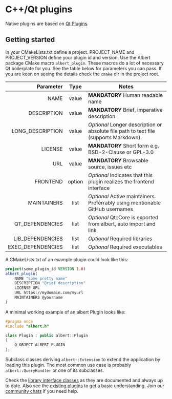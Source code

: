 # C++/Qt plugins

Native plugins are based on [Qt Plugins](https://doc.qt.io/qt-6/plugins-howto.html#the-low-level-api-extending-qt-applications).

## Getting started

In your CMakeLists.txt define a project. PROJECT_NAME and PROJECT_VERSION define your plugin id and version. Use the Albert package CMake macro  `albert_plugin`. These macros do a lot of necessary Qt boilerplate for you. See the table below for parameters you can pass. If you are keen on seeing the details check the `cmake` dir in the project root. 

|         Parameter |  Type  | Notes                                                                         |
|------------------:|:------:|-------------------------------------------------------------------------------|
|              NAME | value  | **MANDATORY** Human readable name                                             |
|       DESCRIPTION | value  | **MANDATORY** Brief, imperative description                                   |
|  LONG_DESCRIPTION | value  | *Optional* Longer description or absolute file path to text file (supports Markdown).  |
|           LICENSE | value  | **MANDATORY** Short form e.g. BSD-2-Clause or GPL-3.0                         |
|               URL | value  | **MANDATORY** Browsable source, issues etc                                    |
|          FRONTEND | option | *Optional* Indicates that this plugin realizes the frontend interface         |
|       MAINTAINERS |  list  | *Optional* Active maintainers. Preferrably using mentionable GitHub usernames |
|   QT_DEPENDENCIES |  list  | *Optional* Qt::Core is exported from albert, auto import and link             |
|  LIB_DEPENDENCIES |  list  | *Optional* Required libraries                                                 |
| EXEC_DEPENDENCIES |  list  | *Optional* Required executables                                               |

A CMakeLists.txt of an example plugin could look like this:
```cmake
project(some_plugin_id VERSION 1.0)
albert_plugin(
    NAME "Some pretty name"
    DESCRIPTION "Brief description"
    LICENSE GPL
    URL https://mydomain.com/myurl
    MAINTAINERS @yourname
)
```

A minimal working example of an albert Plugin looks like:

```cpp
#pragma once
#include "albert.h"

class Plugin : public albert::Plugin
{
    Q_OBJECT ALBERT_PLUGIN
};
```

Subclass classes deriving `albert::Extension` to extend the application by loading this plugin. The most common use case is probably `albert::QueryHandler` or one of its subclasses. 


Check the [library interface classes](https://github.com/albertlauncher/albert/tree/master/include/albert) as they are documented and always up to date. Also see the [existing plugins](https://github.com/albertlauncher/plugins/tree/master/) to get a basic understanding. Join our [community chats](https://albertlauncher.github.io/help/#chats) if you need help.

